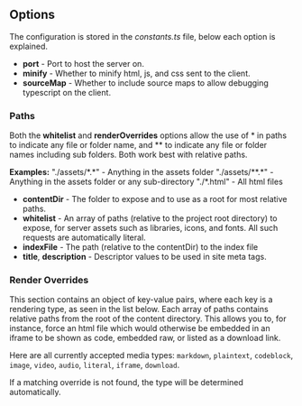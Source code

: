 ## Options

The configuration is stored in the *constants.ts* file, below each option is explained.

- **port** - Port to host the server on.
- **minify** - Whether to minify html, js, and css sent to the client.
- **sourceMap** - Whether to include source maps to allow debugging typescript on the client.

### Paths

 Both the **whitelist** and **renderOverrides** options allow the use of \* in paths to indicate any file or folder name, and \*\* to indicate any file or folder names including sub folders. Both work best with relative paths.

**Examples:**
	"./assets/\*.\*" - Anything in the assets folder
	"./assets/\*\*.\*" - Anything in the assets folder or any sub-directory
	"./\*.html" - All html files

- **contentDir** - The folder to expose and to use as a root for most relative paths.
- **whitelist** - An array of paths (relative to the project root directory) to expose, for server assets such as libraries, icons, and fonts. All such requests are automatically literal.
- **indexFile** - The path (relative to the contentDir) to the index file
- **title**, **description** - Descriptor values to be used in site meta tags.

### Render Overrides

This section contains an object of key-value pairs, where each key is a rendering type, as seen in the list below. Each array of paths contains relative paths from the root of the content directory. This allows you to, for instance, force an html file which would otherwise be embedded in an iframe to be shown as code, embedded raw, or listed as a download link.

Here are all currently accepted media types: `markdown`, `plaintext`, `codeblock`, `image`, `video`, `audio`, `literal`, `iframe`, `download`.

If a matching override is not found, the type will be determined automatically.
